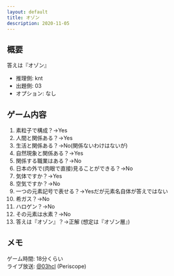```yaml
---
layout: default
title: オゾン
description: 2020-11-05
---
```


## 概要

答えは『オゾン』

- 推理側: knt
- 出題側: 03
- オプション: なし

## ゲーム内容

1. 素粒子で構成？→Yes
2. 人間と関係ある？→Yes
3. 生活と関係ある？→No(関係ないわけはないが)
4. 自然現象と関係ある？→Yes
5. 関係する職業はある？→No
6. 日本の外で(肉眼で直接)見ることができる？→No
7. 気体ですか？→Yes
8. 空気ですか？→No
9. 一つの元素記号で表せる？→Yesだが元素名自体が答えではない
10. 希ガス？→No
11. ハロゲン？→No
12. その元素は水素？→No
13. 答えは『オゾン』？→正解 (想定は『オゾン層』)

## メモ

ゲーム時間: 18分くらい  
ライブ放送: [@03hcl](https://www.periscope.tv/03hcl/1OdKrWOklZqGX) (Periscope)
